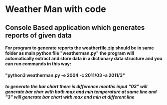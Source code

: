 # Weather Man with code

## Console Based application which generates reports of given data

#### For program to generate reports the weatherfile.zip should be in same folder as main python file "weatherman.py" the program will automatically extract and store data in a dictionary data structure and you can run commands in this way: 
#### "python3 weatherman.py -e 2004 -c 2011/03 -a 2011/3"
##### to generate the bar chart there is difference months input "03" will generate bar char with both max and min temperature at same line and "3" will generate bar chart with max and min at different line
